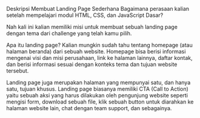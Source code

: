Deskripsi
Membuat Landing Page Sederhana
Bagaimana perasaan kalian setelah mempelajari modul HTML, CSS, dan JavaScript Dasar?

Nah kali ini kalian memiliki misi untuk membuat sebuah landing page dengan tema dari challenge yang telah kamu pilih.

Apa itu landing page?
Kalian mungkin sudah tahu tentang homepage (atau halaman beranda) dari sebuah website. Homepage bisa berisi informasi mengenai visi dan misi perusahaan, link ke halaman lainnya, daftar kontak, dan berisi informasi sesuai dengan konteks tema dan tujuan website tersebut.

Landing page juga merupakan halaman yang mempunyai satu, dan hanya satu, tujuan khusus. Landing page biasanya memiliki CTA (Call to Action) yaitu sebuah aksi yang harus dilakukan oleh pengunjung website seperti mengisi form, download sebuah file, klik sebuah button untuk diarahkan ke halaman website lain, chat dengan team support, dan sebagainya.
